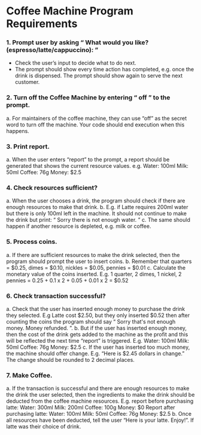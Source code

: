 # Coffee Machine Program Requirements

### 1. Prompt user by asking “ What would you like? (espresso/latte/cappuccino): ”
- Check the user’s input to decide what to do next.
- The prompt should show every time action has completed, e.g. once the drink is
dispensed. The prompt should show again to serve the next customer.

### 2. Turn off the Coffee Machine by entering “ off ” to the prompt.
a. For maintainers of the coffee machine, they can use “off” as the secret word to turn off
the machine. Your code should end execution when this happens.

### 3. Print report.
a. When the user enters “report” to the prompt, a report should be generated that shows
the current resource values. e.g.
Water: 100ml
Milk: 50ml
Coffee: 76g
Money: $2.5

### 4. Check resources sufficient?
a. When the user chooses a drink, the program should check if there are enough
resources to make that drink.
b. E.g. if Latte requires 200ml water but there is only 100ml left in the machine. It should
not continue to make the drink but print: “ Sorry there is not enough water. ”
c. The same should happen if another resource is depleted, e.g. milk or coffee.

### 5. Process coins.
a. If there are sufficient resources to make the drink selected, then the program should
prompt the user to insert coins.
b. Remember that quarters = $0.25, dimes = $0.10, nickles = $0.05, pennies = $0.01
c. Calculate the monetary value of the coins inserted. E.g. 1 quarter, 2 dimes, 1 nickel, 2
pennies = 0.25 + 0.1 x 2 + 0.05 + 0.01 x 2 = $0.52

### 6. Check transaction successful?
a. Check that the user has inserted enough money to purchase the drink they selected.
E.g Latte cost $2.50, but they only inserted $0.52 then after counting the coins the
program should say “ Sorry that's not enough money. Money refunded. ”.
b. But if the user has inserted enough money, then the cost of the drink gets added to the
machine as the profit and this will be reflected the next time “report” is triggered. E.g.
Water: 100ml
Milk: 50ml
Coffee: 76g
Money: $2.5
c. If the user has inserted too much money, the machine should offer change.
E.g. “Here is $2.45 dollars in change.” The change should be rounded to 2 decimal
places.

### 7. Make Coffee.
a. If the transaction is successful and there are enough resources to make the drink the
user selected, then the ingredients to make the drink should be deducted from the
coffee machine resources.
E.g. report before purchasing latte:
Water: 300ml
Milk: 200ml
Coffee: 100g
Money: $0
Report after purchasing latte:
Water: 100ml
Milk: 50ml
Coffee: 76g
Money: $2.5
b. Once all resources have been deducted, tell the user “Here is your latte. Enjoy!”. If
latte was their choice of drink.
